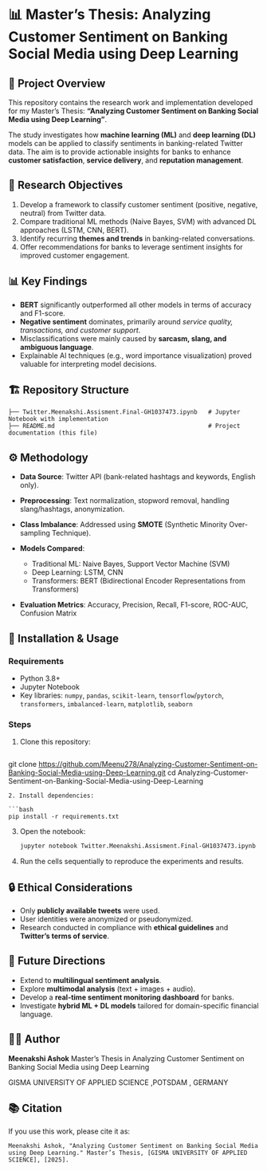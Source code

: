 # 📊 Master’s Thesis: Analyzing Customer Sentiment on Banking Social Media using Deep Learning

## 📌 Project Overview

This repository contains the research work and implementation developed for my Master’s Thesis:
**“Analyzing Customer Sentiment on Banking Social Media using Deep Learning”**.

The study investigates how **machine learning (ML)** and **deep learning (DL)** models can be applied to classify sentiments in banking-related Twitter data. The aim is to provide actionable insights for banks to enhance **customer satisfaction**, **service delivery**, and **reputation management**.


## 🎯 Research Objectives

1. Develop a framework to classify customer sentiment (positive, negative, neutral) from Twitter data.
2. Compare traditional ML methods (Naive Bayes, SVM) with advanced DL approaches (LSTM, CNN, BERT).
3. Identify recurring **themes and trends** in banking-related conversations.
4. Offer recommendations for banks to leverage sentiment insights for improved customer engagement.


## 📊 Key Findings

* **BERT** significantly outperformed all other models in terms of accuracy and F1-score.
* **Negative sentiment** dominates, primarily around *service quality, transactions, and customer support*.
* Misclassifications were mainly caused by **sarcasm, slang, and ambiguous language**.
* Explainable AI techniques (e.g., word importance visualization) proved valuable for interpreting model decisions.



## 🏗️ Repository Structure

```
├── Twitter.Meenakshi.Assisment.Final-GH1037473.ipynb   # Jupyter Notebook with implementation
├── README.md                                           # Project documentation (this file)
```



## ⚙️ Methodology

* **Data Source**: Twitter API (bank-related hashtags and keywords, English only).
* **Preprocessing**: Text normalization, stopword removal, handling slang/hashtags, anonymization.
* **Class Imbalance**: Addressed using **SMOTE** (Synthetic Minority Over-sampling Technique).
* **Models Compared**:

  * Traditional ML: Naive Bayes, Support Vector Machine (SVM)
  * Deep Learning: LSTM, CNN
  * Transformers: BERT (Bidirectional Encoder Representations from Transformers)
* **Evaluation Metrics**: Accuracy, Precision, Recall, F1-score, ROC-AUC, Confusion Matrix


## 📂 Installation & Usage

### Requirements

* Python 3.8+
* Jupyter Notebook
* Key libraries:
  `numpy`, `pandas`, `scikit-learn`, `tensorflow`/`pytorch`, `transformers`, `imbalanced-learn`, `matplotlib`, `seaborn`

### Steps

1. Clone this repository:

   ```bash
 git clone https://github.com/Meenu278/Analyzing-Customer-Sentiment-on-Banking-Social-Media-using-Deep-Learning.git
cd Analyzing-Customer-Sentiment-on-Banking-Social-Media-using-Deep-Learning

   ```
2. Install dependencies:

   ```bash
   pip install -r requirements.txt
   ```
3. Open the notebook:

   ```bash
   jupyter notebook Twitter.Meenakshi.Assisment.Final-GH1037473.ipynb
   ```
4. Run the cells sequentially to reproduce the experiments and results.



## 🔒 Ethical Considerations

* Only **publicly available tweets** were used.
* User identities were anonymized or pseudonymized.
* Research conducted in compliance with **ethical guidelines** and **Twitter’s terms of service**.



## 📌 Future Directions

* Extend to **multilingual sentiment analysis**.
* Explore **multimodal analysis** (text + images + audio).
* Develop a **real-time sentiment monitoring dashboard** for banks.
* Investigate **hybrid ML + DL models** tailored for domain-specific financial language.


## 👩‍💻 Author

**Meenakshi Ashok**
Master’s Thesis in Analyzing Customer Sentiment on Banking Social Media using Deep Learning

GISMA UNIVERSITY OF APPLIED SCIENCE ,POTSDAM , GERMANY


## 📚 Citation

If you use this work, please cite it as:

```
Meenakshi Ashok, "Analyzing Customer Sentiment on Banking Social Media using Deep Learning." Master’s Thesis, [GISMA UNIVERSITY OF APPLIED SCIENCE], [2025].
```

